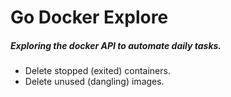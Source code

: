 # Go Docker Explore

##### Exploring the docker API to automate daily tasks.

 - Delete stopped (exited) containers.
 - Delete unused (dangling) images.